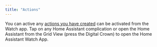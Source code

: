 ```yaml
---
title: "Actions"
---
```


You can active any [actions you have created](integrations/actions.md) can be activated from the Watch app. Tap on any Home Assistant complication or open the Home Assistant from the Grid View (press the Digital Crown) to open the Home Assistant Watch App.

